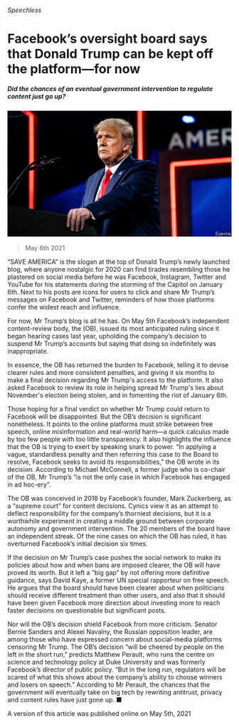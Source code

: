 ###### Speechless

# Facebook’s oversight board says that Donald Trump can be kept off the platform—for now 

##### Did the chances of an eventual government intervention to regulate content just go up? 

![image](images/20210508_usp501.jpg) 

> May 6th 2021 

“SAVE AMERICA” is the slogan at the top of Donald Trump’s newly launched blog, where anyone nostalgic for 2020 can find tirades resembling those he plastered on social media before he was  Facebook, Instagram, Twitter and YouTube for his statements during the storming of the Capitol on January 6th. Next to his posts are icons for users to click and share Mr Trump’s messages on Facebook and Twitter, reminders of how those platforms confer the widest reach and influence.

For now, Mr Trump’s blog is all he has. On May 5th Facebook’s independent content-review body, the  (OB), issued its most anticipated ruling since it began hearing cases last year, upholding the company’s decision to suspend Mr Trump’s accounts but saying that doing so indefinitely was inappropriate.


In essence, the OB has returned the burden to Facebook, telling it to devise clearer rules and more consistent penalties, and giving it six months to make a final decision regarding Mr Trump's access to the platform. It also asked Facebook to review its role in helping spread Mr Trump's lies about November's election being stolen, and in fomenting the riot of January 6th.

Those hoping for a final verdict on whether Mr Trump could return to Facebook will be disappointed. But the OB’s decision is significant nonetheless. It points to the  online platforms must strike between free speech, online misinformation and real-world harm—a quick calculus made by too few people with too little transparency. It also highlights the influence that the OB is trying to exert by speaking snark to power. “In applying a vague, standardless penalty and then referring this case to the Board to resolve, Facebook seeks to avoid its responsibilities,” the OB wrote in its decision. According to Michael McConnell, a former judge who is co-chair of the OB, Mr Trump’s “is not the only case in which Facebook has engaged in ad hoc-ery”.


The OB was conceived in 2018 by Facebook’s founder, Mark Zuckerberg, as a “supreme court” for content decisions. Cynics view it as an attempt to deflect responsibility for the company’s thorniest decisions, but it is a worthwhile experiment in creating a middle ground between corporate autonomy and government intervention. The 20 members of the board have an independent streak. Of the nine cases on which the OB has ruled, it has overturned Facebook’s initial decision six times.

If the decision on Mr Trump’s case pushes the social network to make its policies about how and when bans are imposed clearer, the OB will have proved its worth. But it left a “big gap” by not offering more definitive guidance, says David Kaye, a former UN special rapporteur on free speech. He argues that the board should have been clearer about when politicians should receive different treatment than other users, and also that it should have been given Facebook more direction about investing more to reach faster decisions on questionable but significant posts.

Nor will the OB’s decision shield Facebook from more criticism. Senator Bernie Sanders and Alexei Navalny, the Russian opposition leader, are among those who have expressed concern about social-media platforms censoring Mr Trump. The OB’s decision “will be cheered by people on the left in the short run,” predicts Matthew Perault, who runs the centre on science and technology policy at Duke University and was formerly Facebook’s director of public policy. “But in the long run, regulators will be scared of what this shows about the company’s ability to choose winners and losers on speech.” According to Mr Perault, the chances that the government will eventually take on big tech by rewriting antitrust, privacy and content rules have just gone up. ■

A version of this article was published online on May 5th, 2021

